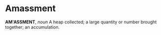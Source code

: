 # Amassment

**AM'ASSMENT**, _noun_ A heap collected; a large quantity or number brought together; an accumulation.